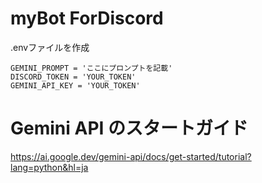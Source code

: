 # myBot ForDiscord

.envファイルを作成
```
GEMINI_PROMPT = 'ここにプロンプトを記載'
DISCORD_TOKEN = 'YOUR_TOKEN'
GEMINI_API_KEY = 'YOUR_TOKEN'
```

# Gemini API のスタートガイド
https://ai.google.dev/gemini-api/docs/get-started/tutorial?lang=python&hl=ja